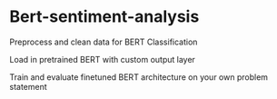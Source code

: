 # Bert-sentiment-analysis

Preprocess and clean data for BERT Classification

Load in pretrained BERT with custom output layer

Train and evaluate finetuned BERT architecture on your own problem statement
